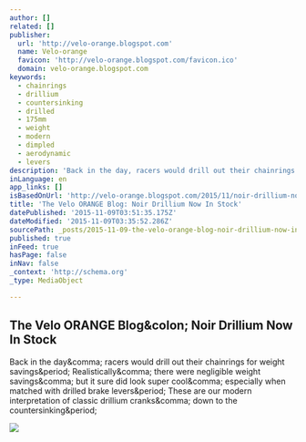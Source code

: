 ```yaml
---
author: []
related: []
publisher:
  url: 'http://velo-orange.blogspot.com'
  name: Velo-orange
  favicon: 'http://velo-orange.blogspot.com/favicon.ico'
  domain: velo-orange.blogspot.com
keywords:
  - chainrings
  - drillium
  - countersinking
  - drilled
  - 175mm
  - weight
  - modern
  - dimpled
  - aerodynamic
  - levers
description: 'Back in the day, racers would drill out their chainrings for weight savings. Realistically, there were negligible weight savings, but it sure did look super cool, especially when matched with drilled brake levers. These are our modern interpretation of classic drillium cranks, down to the countersinking.'
inLanguage: en
app_links: []
isBasedOnUrl: 'http://velo-orange.blogspot.com/2015/11/noir-drillium-now-in-stock.html'
title: 'The Velo ORANGE Blog: Noir Drillium Now In Stock'
datePublished: '2015-11-09T03:51:35.175Z'
dateModified: '2015-11-09T03:35:52.286Z'
sourcePath: _posts/2015-11-09-the-velo-orange-blog-noir-drillium-now-in-stock.md
published: true
inFeed: true
hasPage: false
inNav: false
_context: 'http://schema.org'
_type: MediaObject

---
```

<article style=""><h1>The Velo ORANGE Blog&amp;colon; Noir Drillium Now In Stock</h1><p>Back in the day&amp;comma; racers would drill out their chainrings for weight savings&amp;period; Realistically&amp;comma; there were negligible weight savings&amp;comma; but it sure did look super cool&amp;comma; especially when matched with drilled brake levers&amp;period; These are our modern interpretation of classic drillium cranks&amp;comma; down to the countersinking&amp;period;</p><img src="http://3.bp.blogspot.com/-oHBblKRc5uE/VjowA3UFm_I/AAAAAAAAIrE/IkuoevqezMM/s400/3%253A4.JPG" /></article>